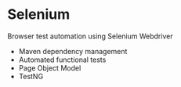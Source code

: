 # Selenium
Browser test automation using Selenium Webdriver

- Maven dependency management 
- Automated functional tests
- Page Object Model
- TestNG

